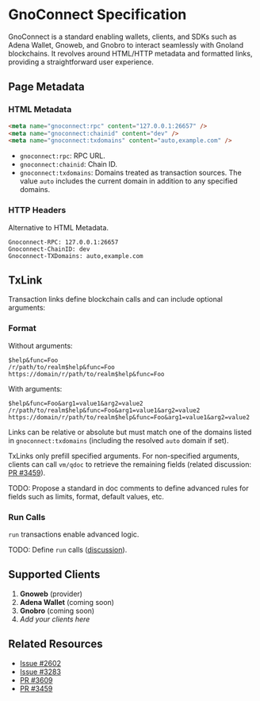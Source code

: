 # GnoConnect Specification

GnoConnect is a standard enabling wallets, clients, and SDKs such as Adena
Wallet, Gnoweb, and Gnobro to interact seamlessly with Gnoland blockchains. It
revolves around HTML/HTTP metadata and formatted links, providing a
straightforward user experience.

## Page Metadata

### HTML Metadata

```html
<meta name="gnoconnect:rpc" content="127.0.0.1:26657" />
<meta name="gnoconnect:chainid" content="dev" />
<meta name="gnoconnect:txdomains" content="auto,example.com" />
```

- `gnoconnect:rpc`: RPC URL.
- `gnoconnect:chainid`: Chain ID.
- `gnoconnect:txdomains`: Domains treated as transaction sources. The value
  `auto` includes the current domain in addition to any specified domains. 

### HTTP Headers

Alternative to HTML Metadata.

```
Gnoconnect-RPC: 127.0.0.1:26657
Gnoconnect-ChainID: dev
Gnoconnect-TXDomains: auto,example.com
```

## TxLink

Transaction links define blockchain calls and can include optional arguments:

### Format

Without arguments:

```
$help&func=Foo
/r/path/to/realm$help&func=Foo
https://domain/r/path/to/realm$help&func=Foo
```

With arguments:

```
$help&func=Foo&arg1=value1&arg2=value2
/r/path/to/realm$help&func=Foo&arg1=value1&arg2=value2
https://domain/r/path/to/realm$help&func=Foo&arg1=value1&arg2=value2
```

Links can be relative or absolute but must match one of the domains listed in
`gnoconnect:txdomains` (including the resolved `auto` domain if set).

TxLinks only prefill specified arguments. For non-specified arguments, clients
can call `vm/qdoc` to retrieve the remaining fields
(related discussion: [PR #3459](https://github.com/gnolang/gno/pull/3459)).

TODO: Propose a standard in doc comments to define advanced rules for fields
such as limits, format, default values, etc.

### Run Calls

`run` transactions enable advanced logic.

TODO: Define `run` calls ([discussion](https://github.com/gnolang/gno/issues/3283)).

## Supported Clients

1. **Gnoweb** (provider)
2. **Adena Wallet** (coming soon)
3. **Gnobro** (coming soon)
4. _Add your clients here_

## Related Resources
- [Issue #2602](https://github.com/gnolang/gno/issues/2602)
- [Issue #3283](https://github.com/gnolang/gno/issues/3283)
- [PR #3609](https://github.com/gnolang/gno/pull/3609)
- [PR #3459](https://github.com/gnolang/gno/pull/3459)


